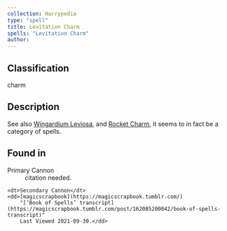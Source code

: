 ```yaml
---
collection: Harrypedia
type: "spell"
title: Levitation Charm
spells: "Levitation Charm"
author:
---
```


## Classification

charm

## Description

See also [Wingardium Leviosa], and [Rocket Charm], it seems to in fact be a
category of spells.

[Rocket Charm]: <rocket charm/>
[Wingardium Leviosa]: <wingardium leviosa/>

## Found in

<dl>
    <dt>Primary Cannon</dt>
    <dd>citation needed.</dd>

    <dt>Secondary Cannon</dt>
    <dd>[magicscrapbook](https://magicscrapbook.tumblr.com/)
        "[‘Book of Spells’ transcript](https://magicscrapbook.tumblr.com/post/162085200042/book-of-spells-transcript)"
        Last Viewed 2021-09-30.</dd>

</dl>
